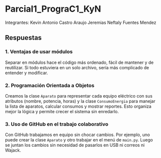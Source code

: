 # Parcial1_PrograC1_KyN
Integrantes:
Kevin Antonio Castro Araujo
Jeremias Neftaly Fuentes Mendez

## Respuestas

### 1. Ventajas de usar módulos
Separar en módulos hace el código más ordenado, fácil de mantener y de reutilizar. Si todo estuviera en un solo archivo, sería más complicado de entender y modificar.

### 2. Programación Orientada a Objetos
Creamos la clase `Aparato` para representar cada equipo eléctrico con sus atributos (nombre, potencia, horas) y la clase `ConsumoEnergia` para manejar la lista de aparatos, calcular consumos y mostrar reportes. Esto organiza mejor la lógica y permite crecer el sistema sin enredarlo.

### 3. Uso de GitHub en el trabajo colaborativo
Con GitHub trabajamos en equipo sin chocar cambios. Por ejemplo, uno puede crear la clase `Aparato` y otro trabajar en el menú de `main.py`. Luego se juntan los cambios sin necesidad de pasarlos en USB ni correos ni Wajack.
